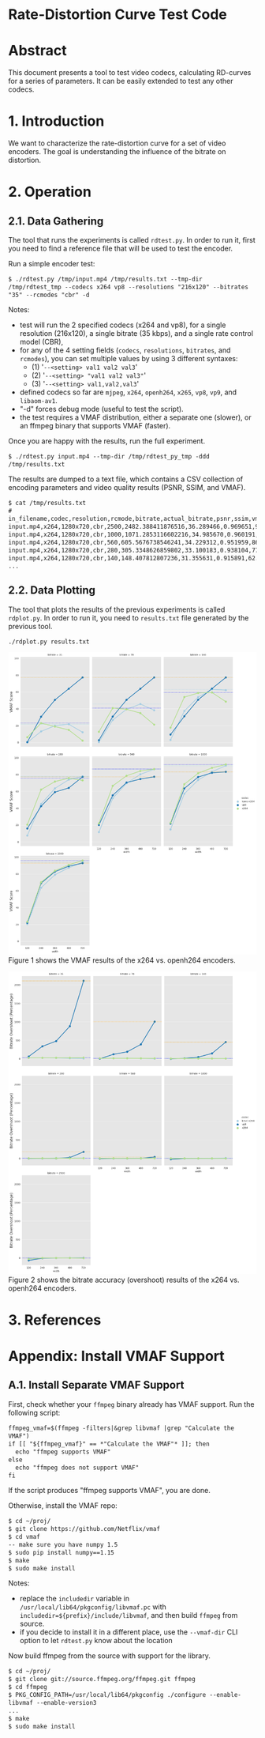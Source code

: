 # Rate-Distortion Curve Test Code


# Abstract

This document presents a tool to test video codecs, calculating RD-curves for a series of parameters. It can be easily extended to test any other codecs.


# 1. Introduction
We want to characterize the rate-distortion curve for a set of video encoders. The goal is understanding the influence of the bitrate on distortion.


# 2. Operation

## 2.1. Data Gathering
The tool that runs the experiments is called `rdtest.py`. In order to run it, first you need to find a reference file that will be used to test the encoder.

Run a simple encoder test:

```
$ ./rdtest.py /tmp/input.mp4 /tmp/results.txt --tmp-dir /tmp/rdtest_tmp --codecs x264 vp8 --resolutions "216x120" --bitrates "35" --rcmodes "cbr" -d
```

Notes:

* test will run the 2 specified codecs (x264 and vp8), for a single resolution (216x120), a single bitrate (35 kbps), and a single rate control model (CBR),
* for any of the 4 setting fields (`codecs`, `resolutions`, `bitrates`, and `rcmodes`), you can set multiple values by using 3 different syntaxes:
  * (1) '`--<setting> val1 val2 val3`'
  * (2) '`--<setting> "val1 val2 val3"`'
  * (3) '`--<setting> val1,val2,val3`'
* defined codecs so far are `mjpeg`, `x264`, `openh264`, `x265`, `vp8`, `vp9`, and `libaom-av1`.
* "-d" forces debug mode (useful to test the script).
* the test requires a VMAF distribution, either a separate one (slower), or an ffmpeg binary that supports VMAF (faster).


Once you are happy with the results, run the full experiment.

```
$ ./rdtest.py input.mp4 --tmp-dir /tmp/rdtest_py_tmp -ddd /tmp/results.txt
```

The results are dumped to a text file, which contains a CSV collection of encoding parameters and video quality results (PSNR, SSIM, and VMAF).

```
$ cat /tmp/results.txt
# in_filename,codec,resolution,rcmode,bitrate,actual_bitrate,psnr,ssim,vmaf
input.mp4,x264,1280x720,cbr,2500,2482.388411876516,36.289466,0.969651,93.990081
input.mp4,x264,1280x720,cbr,1000,1071.2853116602216,34.985670,0.960191,90.600757
input.mp4,x264,1280x720,cbr,560,605.5676738546241,34.229312,0.951959,86.328370
input.mp4,x264,1280x720,cbr,280,305.3348626859802,33.100183,0.938104,77.790853
input.mp4,x264,1280x720,cbr,140,148.407812807236,31.355631,0.915891,62.140263
...
```

## 2.2. Data Plotting
The tool that plots the results of the previous experiments is called `rdplot.py`. In order to run it, you need to `results.txt` file generated by the previous tool.

```
./rdplot.py results.txt
```

![](results.txt.vmaf.png)
Figure 1 shows the VMAF results of the x264 vs. openh264 encoders.

![](results.txt.overshoot.png)
Figure 2 shows the bitrate accuracy (overshoot) results of the x264 vs. openh264 encoders.


# 3. References



# Appendix: Install VMAF Support

## A.1. Install Separate VMAF Support

First, check whether your `ffmpeg` binary already has VMAF support. Run the following script:

```
ffmpeg_vmaf=$(ffmpeg -filters|&grep libvmaf |grep "Calculate the VMAF")
if [[ "${ffmpeg_vmaf}" == *"Calculate the VMAF"* ]]; then
  echo "ffmpeg supports VMAF"
else
  echo "ffmpeg does not support VMAF"
fi
```


If the script produces "ffmpeg supports VMAF", you are done.

Otherwise, install the VMAF repo:

```
$ cd ~/proj/
$ git clone https://github.com/Netflix/vmaf
$ cd vmaf
-- make sure you have numpy 1.5
$ sudo pip install numpy==1.15
$ make
$ sudo make install
```


Notes:

* replace the `includedir` variable in `/usr/local/lib64/pkgconfig/libvmaf.pc` with `includedir=${prefix}/include/libvmaf`, and then build `ffmpeg` from source.
* if you decide to install it in a different place, use the `--vmaf-dir` CLI option to let `rdtest.py` know about the location


Now build ffmpeg from the source with support for the library.

```
$ cd ~/proj/
$ git clone git://source.ffmpeg.org/ffmpeg.git ffmpeg
$ cd ffmpeg
$ PKG_CONFIG_PATH=/usr/local/lib64/pkgconfig ./configure --enable-libvmaf --enable-version3
...
$ make
$ sudo make install
```

